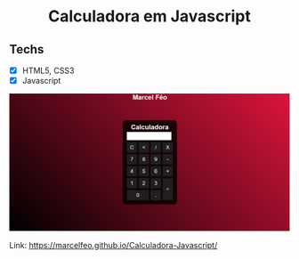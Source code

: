 <h1 align="center">
Calculadora em Javascript
</h1>

## Techs

- [x] HTML5, CSS3
- [x] Javascript

![Foto](FotoCalculadora.png)

Link: https://marcelfeo.github.io/Calculadora-Javascript/
